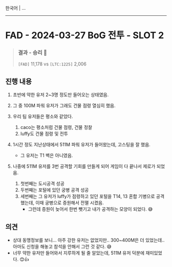 한국어 | ...

---

# FAD - 2024-03-27 BoG 전투 - SLOT 2

> ### 결과 - 승리 🥲
>
> `[FAD]` 11,178 vs `[LTC:1225]` 2,006



## 진행 내용 

1. 초반에 약한 유저 2~3명 정도만 들어오는 상태였음.

2. 그 중 100M 파워 유저가 그래도 건물 점령 열심히 했음. 

3. 우리 팀 유저들은 평소와 같았다.

   1. caco는 평소처럼 건물 점령, 건물 정찰
   2. luffy도 건물 점령 및 전투

4. 1시간 정도 지난상태에서 511M 파워 유저가 들어왔는데, 고스팅을 잘 했음. 

   * 그 유저는 T1 벽은 아니였음.

5. 나중에 511M 유저를 3번 공격할 기회를 만들게 되어 게임이 다 끝나서 제로가 되었음.

   1. 첫번째는 도시공격 성공
   2. 두번째는 포털에 있던 궁병 공격 성공
   3. 세번째는 그 유저가 luffy가 점령하고 있던 포털을 T14, 13 혼합 기병으로 공격했는데, 이때 궁병으로 증원해서 전멸 시켰음.
      * 그런데 증원이 늦어서 한번 뺏기고 내가 공격하는 모양이 되었다. 😅

   



## 의견

* 상대 동맹정보를 보니... 아주 강한 유저는 없었지만.. 300~400M은 더 있었는데.. 아마도 신청을 해놓고 참석을 안해서 그런 것 같다. 😅
* 너무 약한 유저만 들어와서 지루하게 될 줄 알았는데, 511M 유저 덕분에 재미있었다. 😊👍
